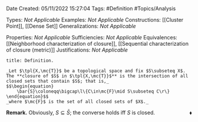 <div class="topSpace"></div>

Date Created: 05/11/2022 15:27:04
Tags: #Definition #Topics/Analysis

Types: _Not Applicable_
Examples: _Not Applicable_
Constructions: [[Cluster Point]], [[Dense Set]]
Generalizations: _Not Applicable_

Properties: _Not Applicable_
Sufficiencies: _Not Applicable_
Equivalences: [[Neighborhood characterization of closure]], [[Sequential characterization of closure (metric)]]
Justifications: _Not Applicable_

``` ad-Definition
title: Definition.

_Let $\tpl{X,\mc{T}}$ be a topological space and fix $S\subseteq X$. The **closure of $S$ in $\tpl{X,\mc{T}}$** is the intersection of all closed sets that contain $S$; that is,_
$$\begin{equation}
    \bar{S}\coloneqq\bigcap\l\{C\in\mc{F}\mid S\subseteq C\r\}
\end{equation}$$
_where $\mc{F}$ is the set of all closed sets of $X$._

```

**Remark.** Obviously, $S\subseteq\bar{S}$; the converse holds iff $S$ is closed.<span style="float:right;">$\blacklozenge$</span>
